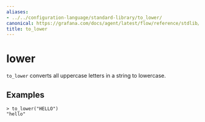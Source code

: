 ```yaml
---
aliases:
- ../../configuration-language/standard-library/to_lower/
canonical: https://grafana.com/docs/agent/latest/flow/reference/stdlib/to_lower/
title: to_lower
---
```


# lower

`to_lower` converts all uppercase letters in a string to lowercase.

## Examples

```river
> to_lower("HELLO")
"hello"
```
